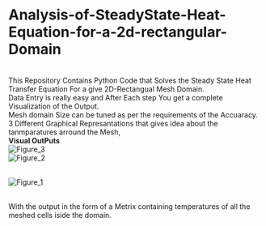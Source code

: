 # Analysis-of-SteadyState-Heat-Equation-for-a-2d-rectangular-Domain

<br />This Repository Contains Python Code that Solves the Steady State Heat Transfer Equation For a give 2D-Rectangual Mesh Domain. 
<br />Data Entry is really easy and After Each step You get a complete Visualization of the Output.
<br />Mesh domain Size can be tuned as per the requirements of the Accuaracy.
<br />3 Different Graphical Represantations that gives idea about the tanmparatures arround the Mesh,
<br />**Visual OutPuts**
<br />![Figure_3](https://user-images.githubusercontent.com/58810880/128842306-99758ffc-7b1d-49af-89f3-f7652734b4ca.png)
<br />![Figure_2](https://user-images.githubusercontent.com/58810880/128842409-e113b583-1c2d-4af2-917c-084339b63e45.png)

<br />![Figure_1](https://user-images.githubusercontent.com/58810880/128842427-2833256a-3d5b-4e63-ae32-b8dc2713b2ef.png)

<br />With the output in the form of a Metrix containing temperatures of all the meshed cells iside the domain. 

